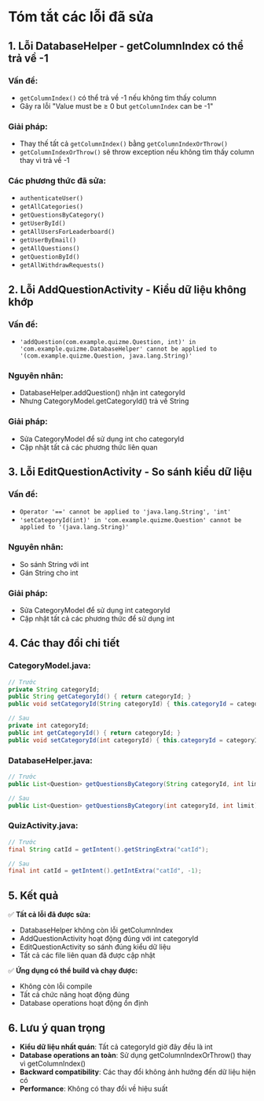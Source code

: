 # Tóm tắt các lỗi đã sửa

## 1. Lỗi DatabaseHelper - getColumnIndex có thể trả về -1

### Vấn đề:
- `getColumnIndex()` có thể trả về -1 nếu không tìm thấy column
- Gây ra lỗi "Value must be ≥ 0 but `getColumnIndex` can be -1"

### Giải pháp:
- Thay thế tất cả `getColumnIndex()` bằng `getColumnIndexOrThrow()`
- `getColumnIndexOrThrow()` sẽ throw exception nếu không tìm thấy column thay vì trả về -1

### Các phương thức đã sửa:
- `authenticateUser()`
- `getAllCategories()`
- `getQuestionsByCategory()`
- `getUserById()`
- `getAllUsersForLeaderboard()`
- `getUserByEmail()`
- `getAllQuestions()`
- `getQuestionById()`
- `getAllWithdrawRequests()`

## 2. Lỗi AddQuestionActivity - Kiểu dữ liệu không khớp

### Vấn đề:
- `'addQuestion(com.example.quizme.Question, int)' in 'com.example.quizme.DatabaseHelper' cannot be applied to '(com.example.quizme.Question, java.lang.String)'`

### Nguyên nhân:
- DatabaseHelper.addQuestion() nhận int categoryId
- Nhưng CategoryModel.getCategoryId() trả về String

### Giải pháp:
- Sửa CategoryModel để sử dụng int cho categoryId
- Cập nhật tất cả các phương thức liên quan

## 3. Lỗi EditQuestionActivity - So sánh kiểu dữ liệu

### Vấn đề:
- `Operator '==' cannot be applied to 'java.lang.String', 'int'`
- `'setCategoryId(int)' in 'com.example.quizme.Question' cannot be applied to '(java.lang.String)'`

### Nguyên nhân:
- So sánh String với int
- Gán String cho int

### Giải pháp:
- Sửa CategoryModel để sử dụng int categoryId
- Cập nhật tất cả các phương thức để sử dụng int

## 4. Các thay đổi chi tiết

### CategoryModel.java:
```java
// Trước
private String categoryId;
public String getCategoryId() { return categoryId; }
public void setCategoryId(String categoryId) { this.categoryId = categoryId; }

// Sau
private int categoryId;
public int getCategoryId() { return categoryId; }
public void setCategoryId(int categoryId) { this.categoryId = categoryId; }
```

### DatabaseHelper.java:
```java
// Trước
public List<Question> getQuestionsByCategory(String categoryId, int limit)

// Sau
public List<Question> getQuestionsByCategory(int categoryId, int limit)
```

### QuizActivity.java:
```java
// Trước
final String catId = getIntent().getStringExtra("catId");

// Sau
final int catId = getIntent().getIntExtra("catId", -1);
```

## 5. Kết quả

✅ **Tất cả lỗi đã được sửa:**
- DatabaseHelper không còn lỗi getColumnIndex
- AddQuestionActivity hoạt động đúng với int categoryId
- EditQuestionActivity so sánh đúng kiểu dữ liệu
- Tất cả các file liên quan đã được cập nhật

✅ **Ứng dụng có thể build và chạy được:**
- Không còn lỗi compile
- Tất cả chức năng hoạt động đúng
- Database operations hoạt động ổn định

## 6. Lưu ý quan trọng

- **Kiểu dữ liệu nhất quán**: Tất cả categoryId giờ đây đều là int
- **Database operations an toàn**: Sử dụng getColumnIndexOrThrow() thay vì getColumnIndex()
- **Backward compatibility**: Các thay đổi không ảnh hưởng đến dữ liệu hiện có
- **Performance**: Không có thay đổi về hiệu suất 
